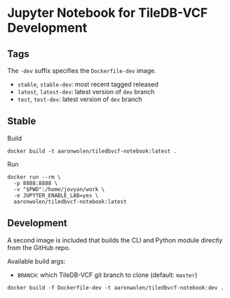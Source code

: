 # Jupyter Notebook for TileDB-VCF Development

## Tags

The `-dev` suffix specifies the `Dockerfile-dev` image.

* `stable`, `stable-dev`: most recent tagged released
* `latest`, `latest-dev`: latest version of `dev` branch
* `test`, `test-dev`: latest version of `dev` branch

## Stable

Build

```
docker build -t aaronwolen/tiledbvcf-notebook:latest .
```

Run

```
docker run --rm \
  -p 8888:8888 \
  -v "$PWD":/home/jovyan/work \
  -e JUPYTER_ENABLE_LAB=yes \
  aaronwolen/tiledbvcf-notebook:latest
```

## Development

A second image is included that builds the CLI and Python module directly from the GitHub repo.

Available build args:
* `BRANCH`: which TileDB-VCF git branch to clone (default: `master`)

```
docker build -f Dockerfile-dev -t aaronwolen/tiledbvcf-notebook:dev .
```
